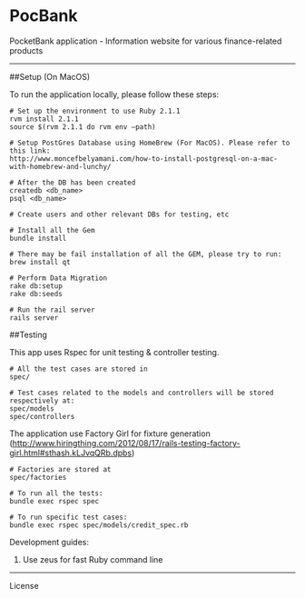 PocBank
========================

PocketBank application - Information website for various finance-related products

________________________

##Setup (On MacOS)

To run the application locally, please follow these steps:

```
# Set up the environment to use Ruby 2.1.1
rvm install 2.1.1
source $(rvm 2.1.1 do rvm env —path)

# Setup PostGres Database using HomeBrew (For MacOS). Please refer to this link: 
http://www.moncefbelyamani.com/how-to-install-postgresql-on-a-mac-with-homebrew-and-lunchy/

# After the DB has been created
createdb <db_name>
psql <db_name>

# Create users and other relevant DBs for testing, etc

# Install all the Gem
bundle install

# There may be fail installation of all the GEM, please try to run:
brew install qt

# Perform Data Migration
rake db:setup
rake db:seeds

# Run the rail server
rails server

```

##Testing

This app uses Rspec for unit testing & controller testing. 

```
# All the test cases are stored in 
spec/

# Test cases related to the models and controllers will be stored respectively at:
spec/models 
spec/controllers

```

The application use Factory Girl for fixture generation (http://www.hiringthing.com/2012/08/17/rails-testing-factory-girl.html#sthash.kLJvqQRb.dpbs)

```
# Factories are stored at
spec/factories
```

```
# To run all the tests:
bundle exec rspec spec

# To run specific test cases:
bundle exec rspec spec/models/credit_spec.rb

```

Development guides:
1. Use zeus for fast Ruby command line
________________________

License
